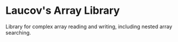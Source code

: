 # Laucov's Array Library

Library for complex array reading and writing, including nested array searching.
